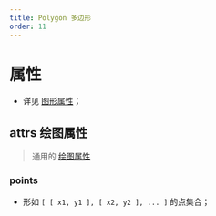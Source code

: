 ```yaml
---
title: Polygon 多边形
order: 11
---
```


# 属性

- 详见 [图形属性](/zh/docs/api/shape/api#属性)；

## attrs 绘图属性

> 通用的 [绘图属性](/zh/docs/api/shape/attrs)

### points

- 形如 `[ [ x1, y1 ], [ x2, y2 ], ... ]` 的点集合；
